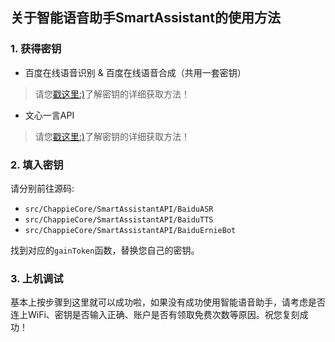 ## 关于智能语音助手SmartAssistant的使用方法

### 1. 获得密钥

- 百度在线语音识别 & 百度在线语音合成（共用一套密钥）

> 请您[戳这里:)](https://zhangkeliang0627.github.io/2024/03/24/ESP32S3%E6%8E%A5%E5%85%A5%E7%99%BE%E5%BA%A6%E5%9C%A8%E7%BA%BF%E8%AF%AD%E9%9F%B3%E8%AF%86%E5%88%AB/ESP32S3%E6%8E%A5%E5%85%A5%E7%99%BE%E5%BA%A6%E5%9C%A8%E7%BA%BF%E8%AF%AD%E9%9F%B3%E8%AF%86%E5%88%AB/)了解密钥的详细获取方法！

- 文心一言API

> 请您[戳这里:)](https://zhangkeliang0627.github.io/2024/03/25/ESP32S3%E6%8E%A5%E5%85%A5%E6%96%87%E5%BF%83%E4%B8%80%E8%A8%80/ESP32S3%E6%8E%A5%E5%85%A5%E6%96%87%E5%BF%83%E4%B8%80%E8%A8%80/)了解密钥的详细获取方法！

### 2. 填入密钥

请分别前往源码:
- `src/ChappieCore/SmartAssistantAPI/BaiduASR`
- `src/ChappieCore/SmartAssistantAPI/BaiduTTS`
- `src/ChappieCore/SmartAssistantAPI/BaiduErnieBot`

找到对应的`gainToken`函数，替换您自己的密钥。

### 3. 上机调试
基本上按步骤到这里就可以成功啦，如果没有成功使用智能语音助手，请考虑是否连上WiFi、密钥是否输入正确、账户是否有领取免费次数等原因。祝您复刻成功！